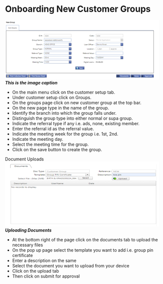 # Onboarding New Customer Groups
![How to onboard a new customer group on the MFI Expert system](./images/New_Customer_Group.png "New Customer Groups")
***This is the image caption***

- On the main menu click on the customer setup tab.
- Under customer setup click on Groups.
- On the groups page click on new customer group at the top bar.
- On the new page type in the name of the group. 
- Identify the branch into which the group falls under.
- Distinguish the group type into either normal or supa group.
- Indicate the referral type if any i.e. ads, none, existing member.
- Enter the referral id as the referral value.
- Indicate the meeting week for the group i.e. 1st, 2nd.
- Indicate the meeting day.
- Select the meeting time for the group.
- Click on the save button to create the group.



Document Uploads
![How to upload necessary documents on the new customer groups on the MFI Expert system](./images/New_Customer_Group_doc_upload.png "Document Uploads")
***Uploading Documents***


- At the bottom right of the page click on the documents tab to upload the necessary files
- On the pop up page select the template you want to add i.e. group pin certificate
- Enter a description on the same
- Select the document you want to upload from your device 
- Click on the upload tab 
- Then click on submit for approval 

